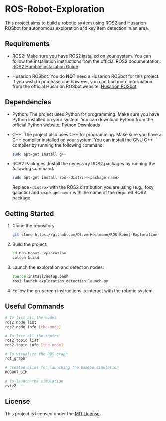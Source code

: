 # ROS-Robot-Exploration

This project aims to build a robotic system using ROS2 and Husarion ROSbot for autonomous exploration and key item detection in an area.

## Requirements

- ROS2: Make sure you have ROS2 installed on your system. You can follow the installation instructions from the official ROS2 documentation: [ROS2 Humble Installation Guide](https://docs.ros.org/en/humble/Installation/Ubuntu-Install-Debians.html)

- Husarion ROSbot: You do **NOT** need a Husarion ROSbot for this project. If you wish to purchase one however, you can find more information from the official Husarion ROSbot website: [Husarion ROSbot](https://husarion.com/tutorials/)

## Dependencies

- Python: The project uses Python for programming. Make sure you have Python installed on your system. You can download Python from the official Python website: [Python Downloads](https://www.python.org/downloads/)

- C++: The project also uses C++ for programming. Make sure you have a C++ compiler installed on your system. You can install the GNU C++ compiler by running the following command:

    ```bash
    sudo apt-get install g++
    ```

- ROS2 Packages: Install the necessary ROS2 packages by running the following command:

    ```bash
    sudo apt-get install ros-<distro>-<package-name>
    ```

    Replace `<distro>` with the ROS2 distribution you are using (e.g., foxy, galactic) and `<package-name>` with the name of the required ROS2 package.

## Getting Started

1. Clone the repository:

     ```bash
     git clone https://github.com/OliverHeilmann/ROS-Robot-Exploration
     ```

2. Build the project:

     ```bash
     cd ROS-Robot-Exploration
     colcon build
     ```

3. Launch the exploration and detection nodes:

     ```bash
     source install/setup.bash
     ros2 launch exploration_detection.launch.py
     ```

4. Follow the on-screen instructions to interact with the robotic system.

## Useful Commands
```sh
# To list all the nodes
ros2 node list
ros2 node info [the-node]

# To list all the topics
ros2 topic list
ros2 topic info [the-node]

# To visualize the ROS graph
rqt_graph

# Created alias for launching the Gazebo simulation
ROSBOT_SIM

# To launch the simulation
rviz2
```

## License
This project is licensed under the [MIT License](LICENSE).